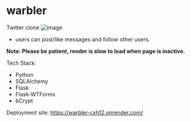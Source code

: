 # warbler

Twitter clone ![image](https://github.com/devdanchou/warbler/assets/130320722/4b107faa-e97f-465a-8347-768ef1ac00e1)
- users can post/like messages and follow other users.

**Note: Please be patient, render is slow to load when page is inactive.**

Tech Stack:
- Python
- SQLAlchemy
- Flask
- Flask-WTForms
- bCrypt

Deployment site: https://warbler-cxh12.onrender.com/


